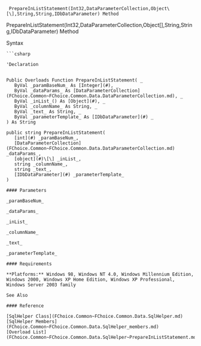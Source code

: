 ﻿     PrepareInListStatement(Int32,DataParameterCollection,Object\[\],String,String,IDbDataParameter) Method                                                   

PrepareInListStatement(Int32,DataParameterCollection,Object\[\],String,String,IDbDataParameter) Method

Syntax

```vbnet
```csharp

'Declaration
 

Public Overloads Function PrepareInListStatement( _
   ByVal _paramBaseNum_ As [Integer](#), _
   ByVal _dataParams_ As [DataParameterCollection](FChoice.Common~FChoice.Common.Data.DataParameterCollection.md), _
   ByVal _inList_() As [Object](#), _
   ByVal _columnName_ As String, _
   ByVal _text_ As String, _
   ByVal _parameterTemplate_ As [IDbDataParameter](#) _
) As String

public string PrepareInListStatement( 
   [int](#) _paramBaseNum_,
   [DataParameterCollection](FChoice.Common~FChoice.Common.Data.DataParameterCollection.md) _dataParams_,
   [object](#)\[\] _inList_,
   string _columnName_,
   string _text_,
   [IDbDataParameter](#) _parameterTemplate_
)

#### Parameters

_paramBaseNum_

_dataParams_

_inList_

_columnName_

_text_

_parameterTemplate_

#### Requirements

**Platforms:** Windows 98, Windows NT 4.0, Windows Millennium Edition, Windows 2000, Windows XP Home Edition, Windows XP Professional, Windows Server 2003 family

See Also

#### Reference

[SqlHelper Class](FChoice.Common~FChoice.Common.Data.SqlHelper.md)  
[SqlHelper Members](FChoice.Common~FChoice.Common.Data.SqlHelper_members.md)  
[Overload List](FChoice.Common~FChoice.Common.Data.SqlHelper~PrepareInListStatement.md)